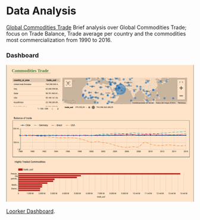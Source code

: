 # Data Analysis

[Global Commodities Trade](/global-commodity-trade-until2016.ipynb) Brief analysis over Global Commodities Trade; focus on Trade Balance, Trade average per country and the commodities most 
commercialization from 1990 to 2016.



### Dashboard
![alt text](https://github.com/cristianBMJ/Data_Analysis_Projects/blob/main/dashboard.png)

[Loorker Dashboard]( https://lookerstudio.google.com/s/oe_5i8H4_cU ).
